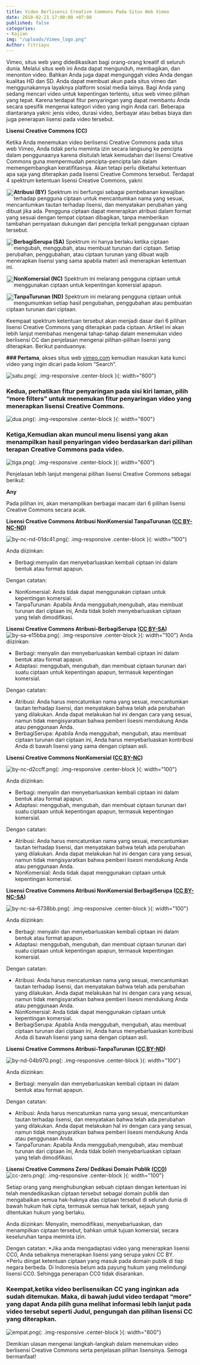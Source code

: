 ```yaml
---
title: Video Berlisensi Creative Commons Pada Situs Web Vimeo
date: 2018-02-21 17:00:00 +07:00
published: false
categories:
- Kajian
img: "/uploads/Vimeo_logo.png"
Author: Fitriayu
---
```


Vimeo, situs web yang didedikasikan bagi orang-orang kreatif di seluruh dunia. Melalui situs web ini Anda dapat mengunduh, membagikan, dan menonton video. Bahkan Anda juga dapat mengunggah video Anda dengan kualitas HD dan SD. Anda dapat membuat akun pada situs vimeo dan menggunakannya layaknya platform sosial media lainya. 
Bagi Anda yang sedang mencari video untuk kepentingan tertentu, situs web vimeo pilihan yang tepat. Karena terdapat fitur penyaringan yang dapat membantu Anda secara spesifik mengenai kategori video yang ingin Anda cari. Beberapa diantaranya yakni: jenis video, durasi video, berbayar atau bebas biaya dan juga penerapan lisensi pada video tersebut.

**Lisensi Creative Commons (CC)**

Ketika Anda  menemukan video berlisensi Creative Commons pada situs web Vimeo, Anda tidak perlu meminta izin secara langsung ke pencipta dalam penggunaanya karena disitulah letak kemudahan dari lisensi Creative Commons guna mempermudah pencipta-pencipta lain dalam memengembangkan keratifitasnya. Akan tetapi perlu diketahui ketentuan apa saja yang diterapkan pada lisensi Creative Commons tersebut. Terdapat 4 spektrum ketentuan lisensi Creative Commons, yakni: 

<img style="float: left;" src="/uploads/BY-354f63.png" class="img-responsive" width="20">**Atribusi (BY)**
Spektrum ini berfungsi sebagai pembebanan kewajiban terhadap pengguna ciptaan untuk  mencantumkan nama yang sesuai, mencantumkan tautan terhadap lisensi, dan menyatakan perubahan yang dibuat jika ada. Pengguna ciptaan dapat menerapkan atribusi dalam format yang sesuai dengan tempat ciptaan dibagikan, tanpa memberikan tambahan pernyataan dukungan dari pencipta terkait penggunaan ciptaan tersebut.

<img style="float: left;" src="/uploads/SA.png" class="img-responsive" width="20">**BerbagiSerupa (SA)** 
Spektrum ini hanya berlaku ketika ciptaan mengubah, menggubah, atau membuat turunan dari ciptaan. Setiap perubahan, penggubahan, atau ciptaan turunan yang dibuat wajib menerapkan lisensi yang sama apabila materi asli menerapkan ketentuan ini.

<img style="float: left;" src="/uploads/NC.png" class="img-responsive" width="20">**NonKomersial (NC)** 
Spektrum ini melarang pengguna ciptaan untuk menggunakan ciptaan untuk kepentingan komersial apapun.


<img style="float: left;" src="/uploads/ND.png" class="img-responsive" width="20">**TanpaTurunan (ND)**
Spektrum ini melarang pengguna ciptaan untuk mengumumkan setiap hasil pengubahan, penggubahan atau pembuatan ciptaan turunan dari ciptaan.

Keempaat spektrum ketentuan tersebut akan menjadi dasar dari 6 pilihan lisensi Creative Commons yang diterapkan pada ciptaan. Artikel ini akan lebih lanjut membahas mengenai tahap-tahap dalam menemukan video berlisensi CC dan penjelasan mengenai pilihan-pilihan lisensi yang diterapkan. Berikut panduannya:

**### Pertama**, akses situs web [vimeo.com](http://vimeo.com) kemudian masukan kata kunci video yang ingin dicari pada kolom “Search”.

![satu.png](/uploads/satu.png){: .img-responsive .center-block }{: width="600"}

### **Kedua**, perhatikan fitur penyaringan pada sisi kiri laman, pilih “more filters” untuk menemukan fitur penyaringan video yang menerapkan lisensi Creative Commons.

![dua.png](/uploads/dua.png){: .img-responsive .center-block }{: width="600"}

### **Ketiga**,Kemudian akan muncul menu lisensi yang akan menampilkan hasil penyaringan video berdasarkan dari pilihan terapan Creative Commons pada video.

![tiga.png](/uploads/tiga.png){: .img-responsive .center-block }{: width="600"}

Penjelasan lebih lanjut mengenai pilihan lisensi Creative Commons sebagai berikut: 

**Any**

Pada pilihan ini, akan menampilkan berbagai macam dari 6 pilihan lisensi Creative Commons secara acak.

**Lisensi Creative Commons Atribusi NonKomersial TanpaTurunan ([CC BY-NC-ND](http://creativecommons.org/licenses/by-nc-nd/4.0/deed.id))**

![by-nc-nd-01dc41.png](/uploads/by-nc-nd-01dc41.png){: .img-responsive .center-block }{: width="100"}

Anda diizinkan:
* Berbagi:menyalin dan menyebarluaskan kembali ciptaan ini dalam bentuk atau format apapun.

Dengan catatan:
* NonKomersial: Anda tidak dapat menggunakan ciptaan untuk kepentingan komersial. 
* TanpaTurunan: Apabila Anda menggubah,mengubah, atau membuat turunan dari ciptaan ini, Anda tidak boleh menyebarluaskan ciptaan yang telah dimodifikasi.

**Lisensi Creative Commons Atribusi-BerbagiSerupa ([CC BY-SA](http://creativecommons.org/licenses/by-sa/4.0/deed.id))**
![by-sa-e15bba.png](/uploads/by-sa-e15bba.png){: .img-responsive .center-block }{: width="100"}
Anda diizinkan:
* Berbagi: menyalin dan menyebarluaskan kembali ciptaan ini dalam bentuk atau format apapun.
* Adaptasi: menggubah, mengubah, dan membuat ciptaan turunan dari suatu ciptaan untuk kepentingan apapun, termasuk kepentingan komersial.

Dengan catatan:
* Atribusi: Anda harus mencatumkan nama yang sesuai, mencantumkan tautan terhadap lisensi, dan menyatakan bahwa telah ada perubahan yang dilakukan. Anda dapat melakukan hal ini dengan cara yang sesuai, namun tidak mengisyaratkan bahwa pemberi lisesni mendukung Anda atau penggunaan Anda.
* BerbagiSerupa: Apabila Anda menggubah, mengubah, atau membuat ciptaan turunan dari ciptaan ini, Anda harus menyebarluaskan kontribusi Anda di bawah lisensi yang sama dengan ciptaan asli.

**Lisensi Creative Commons NonKomersial ([CC BY-NC](http://creativecommons.org/licenses/by-nc/4.0/deed.id))**

![by-nc-d2ccff.png](/uploads/by-nc-d2ccff.png){: .img-responsive .center-block }{: width="100"}

Anda diizinkan:
* Berbagi: menyalin dan menyebarluaskan kembali ciptaan ini dalam bentuk atau format apapun.
* Adaptasi: menggubah, mengubah, dan membuat ciptaan turunan dari suatu ciptaan untuk kepentingan apapun, termasuk kepentingan komersial.

Dengan catatan:
* Atribusi: Anda harus mencatumkan nama yang sesuai, mencantumkan tautan terhadap lisensi, dan menyatakan bahwa telah ada perubahan yang dilakukan. Anda dapat melakukan hal ini dengan cara yang sesuai, namun tidak mengisyaratkan bahwa pemberi lisesni mendukung Anda atau penggunaan Anda.
* NonKomersial: Anda tidak dapat menggunakan ciptaan untuk kepentingan komersial.

**Lisensi Creative Commons Atribusi NonKomersial BerbagiSerupa ([CC BY-NC-SA](http://creativecommons.org/licenses/by-nc-sa/4.0/deed.id))**

![by-nc-sa-6738bb.png](/uploads/by-nc-sa-6738bb.png){: .img-responsive .center-block }{: width="100"}

Anda diizinkan:
* Berbagi: menyalin dan menyebarluaskan kembali ciptaan ini dalam bentuk atau format apapun.
* Adaptasi: menggubah, mengubah, dan membuat ciptaan turunan dari suatu ciptaan untuk kepentingan apapun, termasuk kepentingan komersial.

Dengan catatan:
* Atribusi: Anda harus mencatumkan nama yang sesuai, mencantumkan tautan terhadap lisensi, dan menyatakan bahwa telah ada perubahan yang dilakukan. Anda dapat melakukan hal ini dengan cara yang sesuai, namun tidak mengisyaratkan bahwa pemberi lisesni mendukung Anda atau penggunaan Anda.
* NonKomersial: Anda tidak dapat menggunakan ciptaan untuk kepentingan komersial.
* BerbagiSerupa: Apabila Anda menggubah, mengubah, atau membuat ciptaan turunan dari ciptaan ini, Anda harus menyebarluaskan kontribusi Anda di bawah lisensi yang sama dengan ciptaan asli.

**Lisensi Creative Commons Atribusi-TanpaTurunan ([CC BY-ND](http://creativecommons.org/licenses/by-nd/4.0/deed.id))**

![by-nd-04b970.png](/uploads/by-nd-04b970.png){: .img-responsive .center-block }{: width="100"}

Anda diizinkan:
* Berbagi: menyalin dan menyebarluaskan kembali ciptaan ini dalam bentuk atau format apapun.

Dengan catatan:
* Atribusi: Anda harus mencatumkan nama yang sesuai, mencantumkan tautan terhadap lisensi, dan menyatakan bahwa telah ada perubahan yang dilakukan. Anda dapat melakukan hal ini dengan cara yang sesuai, namun tidak mengisyaratkan bahwa pemberi lisesni mendukung Anda atau penggunaan Anda.
* TanpaTurunan: Apabila Anda menggubah,mengubah, atau membuat turunan dari ciptaan ini, Anda tidak boleh menyebarluaskan ciptaan yang telah dimodifikasi.

**Lisensi Creative Commons Zero/ Dedikasi Domain Publik ([CC0](http://creativecommons.org/publicdomain/zero/1.0/deed.id))**
![cc-zero.png](/uploads/cc-zero.png){: .img-responsive .center-block }{: width="100"}

Setiap orang yang menghubungkan sebuah ciptaan dengan ketentuan ini telah mendedikasikan ciptaan tersebut sebagai domain publik dan mengabaikan semua hak-haknya atas ciptaan tersebut di seluruh dunia di bawah hukum hak cipta, termasuk semua hak terkait, sejauh yang ditentukan hukum yang berlaku.

Anda diizinkan: 
Menyalin, memodifikasi, menyebarluaskan, dan menampilkan ciptaan tersebut, bahkan untuk tujuan komersial, secara keseluruhan tanpa meminta izin. 

Dengan catatan:
*Jika anda mengadaptasi video yang menerapkan lisensi CC0, Anda sebaiknya menerapkan lisensi yang serupa yakni CC BY.  
*Perlu diingat ketentuan ciptaan yang masuk pada domain publik di tiap negara berbeda. Di Indonesia belum ada payung hukum yang melindungi lisensi CC0. Sehingga penerapan CC0 tidak disarankan.

### **Keempat**,ketika video berlisensikan CC yang inginkan ada sudah ditemukan. Maka, di bawah judul video terdapat “more” yang dapat Anda pilih guna melihat informasi lebih lanjut pada video tersebut seperti Judul, pengungah dan pilihan lisensi CC yang diterapkan. 

![empat.png](/uploads/empat.png){: .img-responsive .center-block }{: width="600"}

Demikian ulasan mengenai langkah-langkah dalam menemukan video berlisensi Creative Commons serta penjelasan pilihan lisensinya. Semoga bermanfaat!



